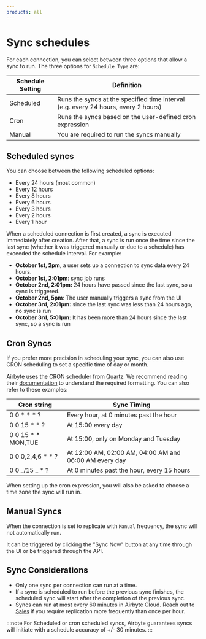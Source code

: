 ```yaml
---
products: all
---
```


# Sync schedules

For each connection, you can select between three options that allow a sync to run. The three options for `Schedule Type` are:

| Schedule Setting | Definition |
|--|--| 
| Scheduled | Runs the syncs at the specified time interval (e.g. every 24 hours, every 2 hours) | 
| Cron | Runs the syncs based on the user-defined cron expression | 
| Manual | You are required to run the syncs manually | 

## Scheduled syncs

You can choose between the following scheduled options:

- Every 24 hours (most common)
- Every 12 hours
- Every 8 hours
- Every 6 hours
- Every 3 hours
- Every 2 hours
- Every 1 hour

When a scheduled connection is first created, a sync is executed immediately after creation. After that, a sync is run once the time since the last sync \(whether it was triggered manually or due to a schedule\) has exceeded the schedule interval. For example:

- **October 1st, 2pm**, a user sets up a connection to sync data every 24 hours.
- **October 1st, 2:01pm**: sync job runs
- **October 2nd, 2:01pm:** 24 hours have passed since the last sync, so a sync is triggered.
- **October 2nd, 5pm**: The user manually triggers a sync from the UI
- **October 3rd, 2:01pm:** since the last sync was less than 24 hours ago, no sync is run
- **October 3rd, 5:01pm:** It has been more than 24 hours since the last sync, so a sync is run

## Cron Syncs

If you prefer more precision in scheduling your sync, you can also use CRON scheduling to set a specific time of day or month.

Airbyte uses the CRON scheduler from [Quartz](http://www.quartz-scheduler.org/documentation/quartz-2.3.0/tutorials/crontrigger.html). We recommend reading their [documentation](http://www.quartz-scheduler.org/documentation/quartz-2.3.0/tutorials/crontrigger.html) to understand the required formatting. You can also refer to these examples:

| Cron string          | Sync Timing                                            |
| -------------------- | ------------------------------------------------------ |
| 0 0 \* \* \* ?       | Every hour, at 0 minutes past the hour                 |
| 0 0 15 \* \* ?       | At 15:00 every day                                     |
| 0 0 15 \* \* MON,TUE | At 15:00, only on Monday and Tuesday                   |
| 0 0 0,2,4,6 \* \* ?  | At 12:00 AM, 02:00 AM, 04:00 AM and 06:00 AM every day |
| 0 0 _/15 _ \* ?      | At 0 minutes past the hour, every 15 hours             |

When setting up the cron expression, you will also be asked to choose a time zone the sync will run in.

## Manual Syncs

When the connection is set to replicate with `Manual` frequency, the sync will not automatically run.

It can be triggered by clicking the "Sync Now" button at any time through the UI or be triggered through the API.


## Sync Considerations

- Only one sync per connection can run at a time.
- If a sync is scheduled to run before the previous sync finishes, the scheduled sync will start after the completion of the previous sync.
- Syncs can run at most every 60 minutes in Airbyte Cloud. Reach out to [Sales](https://airbyte.com/company/talk-to-sales) if you require replication more frequently than once per hour.

:::note
For Scheduled or cron scheduled syncs, Airbyte guarantees syncs will initiate with a schedule accuracy of +/- 30 minutes.
:::
